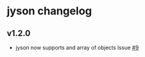 # jyson changelog

## v1.2.0
- jyson now supports and array of objects Issue [#9](//hubba/jyson/issues/9)
